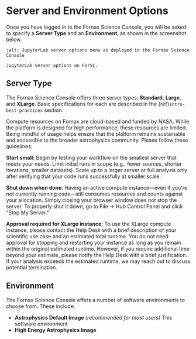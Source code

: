 # Server and Environment Options

Once you have logged in to the Fornax Science Console, you will be asked to specify a **Server Type** and an **Environment**, as shown in the screenshot below.

```{figure} ../_static/forsc_jupyterlab_servers.png
:alt: JupyterLab server options menu as deployed in the Fornax Science Console

JupyterLab Server options on ForSC.
```

## Server Type

The Fornax Science Console offers three server types: **Standard**, **Large**, and **XLarge**. Basic specifications for each are described in the {ref}`intro-best-practices` section.

Compute resources on Fornax are cloud-based and funded by NASA. While the platform is designed for high performance, these resources are limited. Being mindful of usage helps ensure that the platform remains sustainable and accessible to the broader astrophysics community. Please follow these guidelines:

**Start small:** Begin by testing your workflow on the smallest server that meets your needs. Limit initial runs in scope (e.g., fewer sources, shorter iterations, smaller datasets). Scale up to a larger server or full analysis only after verifying that your code runs successfully at smaller scale.

**Shut down when done**:
Having an active compute instance—even if you're not currently running code—still consumes resources and counts against your allocation. Simply closing your browser window does not stop the server. To properly shut it down, go to File → Hub Control Panel and click “Stop My Server.”

**Approval required for XLarge instance:**
To use the XLarge compute instance, please contact the Help Desk with a brief description of your scientific use case and an estimated total runtime. You do not need approval for stopping and restarting your instance as long as you remain within the original estimated runtime. However, if you require additional time beyond your estimate, please notify the Help Desk with a brief justification. If your analysis exceeds the estimated runtime, we may reach out to discuss potential termination.


## Environment

The Fornax Science Console offers a number of software environments to choose from. These include:


- **Astrophysics Default Image** *(recommended for most users)* This software environment
- **High Energy Astrophysics Image**

